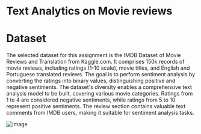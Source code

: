 # Text Analytics on Movie reviews
# Dataset
The selected dataset for this assignment is the IMDB Dataset of Movie Reviews and Translation from Kaggle.com. It comprises 150k records of movie reviews, including ratings (1-10 scale), movie titles, and English and Portuguese translated reviews. The goal is to perform sentiment analysis by converting the ratings into binary values, distinguishing positive and negative sentiments. The dataset's diversity enables a comprehensive text analysis model to be built, covering various movie categories. Ratings from 1 to 4 are considered negative sentiments, while ratings from 5 to 10 represent positive sentiments. The review section contains valuable text comments from IMDB users, making it suitable for sentiment analysis tasks.

![image](https://github.com/sameerulhaq2/Hello/assets/140944405/96bb0f80-af63-4687-a3e6-82fb98912453)
